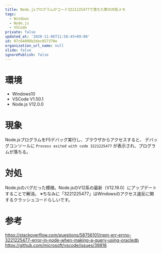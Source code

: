```yaml
---
title: Node.jsプログラムがコード3221225477で落ちた際の対処メモ
tags:
  - Windows
  - Node.js
  - VSCode
private: false
updated_at: '2020-11-06T11:58:45+09:00'
id: 07c64098b2dec857370e
organization_url_name: null
slide: false
ignorePublish: false
---
```

# 環境
* Windows10
* VSCode V1.50.1
* Node.js V12.0.0

# 現象
Node.jsプログラムをF5デバッグ実行し、ブラウザからアクセスすると、
デバッグコンソールに `Process exited with code 3221225477` が表示され、プログラムが落ちる。

# 対処
Node.jsのバグだった模様。Node.jsのV12系の最新（V12.19.0）にアップデートすることで解消。
※ちなみに「3221225477」はWindowsのアクセス違反に関するクラッシュコードらしいです。

# 参考
https://stackoverflow.com/questions/58756101/npm-err-errno-3221225477-error-in-node-when-making-a-query-using-oracledb
https://github.com/microsoft/vscode/issues/39818
